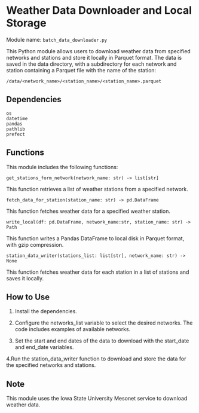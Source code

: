 # Weather Data Downloader and Local Storage

Module name: `batch_data_downloader.py`

This Python module allows users to download weather data from specified networks and stations and store it locally in Parquet format. The data is saved in the data directory, with a subdirectory for each network and station containing a Parquet file with the name of the station: 

`/data/<network_name>/<station_name>/<station_name>.parquet`

## Dependencies
```
os
datetime
pandas
pathlib
prefect
```

## Functions

This module includes the following functions:

`get_stations_form_network(network_name: str) -> list[str]`

This function retrieves a list of weather stations from a specified network.

`fetch_data_for_station(station_name: str) -> pd.DataFrame`

This function fetches weather data for a specified weather station.

`write_local(df: pd.DataFrame, network_name:str, station_name: str) -> Path`

This function writes a Pandas DataFrame to local disk in Parquet format, with gzip compression.

`station_data_writer(stations_list: list[str], network_name: str) -> None`

This function fetches weather data for each station in a list of stations and saves it locally.

## How to Use
1. Install the dependencies.

2. Configure the networks_list variable to select the desired networks. The code includes examples of available networks.

3. Set the start and end dates of the data to download with the start_date and end_date variables.

4.Run the station_data_writer function to download and store the data for the specified networks and stations.

## Note
This module uses the Iowa State University Mesonet service to download weather data.